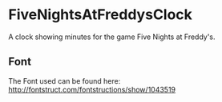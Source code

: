 FiveNightsAtFreddysClock
========================

A clock showing minutes for the game Five Nights at Freddy's.

Font
----
The Font used can be found here:
http://fontstruct.com/fontstructions/show/1043519
